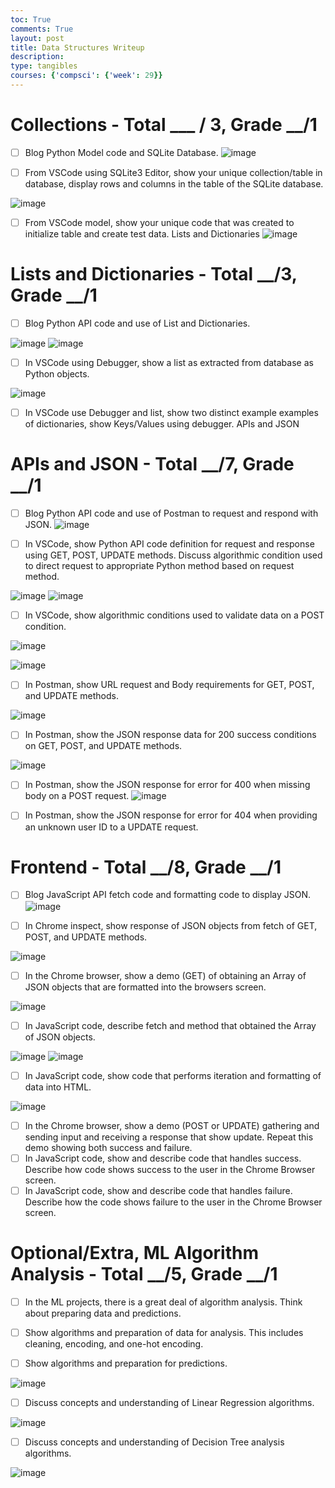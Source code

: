 ```yaml
---
toc: True
comments: True
layout: post
title: Data Structures Writeup
description: 
type: tangibles
courses: {'compsci': {'week': 29}}
---
```


# Collections - Total ___ / 3, Grade __/1
 - [ ] Blog Python Model code and SQLite Database.
![image](https://github.com/cliang1/cliang/assets/142470304/28256356-5b36-4d4a-954a-82fbb79645dc)

 - [ ] From VSCode using SQLite3 Editor, show your unique collection/table in database, display rows and columns in the table of the SQLite database.
 
![image](https://github.com/cliang1/cliang/assets/142470304/1d1e12e2-f832-4eb4-b102-fe45f40203a3)

 - [ ] From VSCode model, show your unique code that was created to initialize table and create test data.
Lists and Dictionaries
![image](https://github.com/cliang1/cliang/assets/142470304/634928e0-22a2-4bcf-874d-326ba5279167)
# Lists and Dictionaries - Total __/3, Grade __/1
 - [ ] Blog Python API code and use of List and Dictionaries.
 
![image](https://github.com/cliang1/cliang/assets/142470304/3461b09b-80fa-4213-9ab7-e392c1dd5b17)
![image](https://github.com/cliang1/cliang/assets/142470304/27e11fd7-1a4f-4309-8685-7fd9e2911ffc)

 - [ ] In VSCode using Debugger, show a list as extracted from database as Python objects.
 
![image](https://github.com/cliang1/cliang/assets/142470304/cb676161-62b2-48b8-8fb9-02d9ab571744)

 - [ ] In VSCode use Debugger and list, show two distinct example examples of dictionaries, show Keys/Values using debugger.
APIs and JSON
# APIs and JSON - Total __/7, Grade __/1
 - [ ] Blog Python API code and use of Postman to request and respond with JSON.
![image](https://github.com/cliang1/cliang/assets/142470304/9d9884d7-2e5a-4a6c-935b-d23b13ec7099)

 - [ ] In VSCode, show Python API code definition for request and response using GET, POST, UPDATE methods. Discuss algorithmic condition used to direct request to appropriate Python method based on request method.
 
![image](https://github.com/cliang1/cliang/assets/142470304/5e309e26-a42d-419d-83c3-4b22075c4a1b)
![image](https://github.com/cliang1/cliang/assets/142470304/ddf5c4ac-653a-45f1-9619-4368ea3c8adb)

 - [ ] In VSCode, show algorithmic conditions used to validate data on a POST condition.
 
![image](https://github.com/cliang1/cliang/assets/142470304/498f448f-0ab6-4f41-a387-1cc16e39c1d4)

![image](https://github.com/cliang1/cliang/assets/142470304/03ec00b6-0437-441d-823b-082659ad8dd1)

 - [ ] In Postman, show URL request and Body requirements for GET, POST, and UPDATE methods.
 
![image](https://github.com/cliang1/cliang/assets/142470304/a608f506-279a-4b6d-b329-b150dcaa3354)

 - [ ] In Postman, show the JSON response data for 200 success conditions on GET, POST, and UPDATE methods.

![image](https://github.com/cliang1/cliang/assets/142470304/e21e8507-f1e4-442f-b90f-5236eb633d18)

 - [ ] In Postman, show the JSON response for error for 400 when missing body on a POST request.
 ![image](https://github.com/cliang1/cliang/assets/142470304/3ce78daf-f495-42f4-9edc-8330db52f9f7)

 - [ ] In Postman, show the JSON response for error for 404 when providing an unknown user ID to a UPDATE request.
 
# Frontend - Total __/8, Grade __/1
 - [ ] Blog JavaScript API fetch code and formatting code to display JSON.
![image](https://github.com/cliang1/cliang/assets/142470304/6927e34b-1913-4a25-8e77-98549b2708bc)

 - [ ] In Chrome inspect, show response of JSON objects from fetch of GET, POST, and UPDATE methods.
 
![image](https://github.com/cliang1/cliang/assets/142470304/82bb1093-f71c-412b-a510-5870484759a3)

 - [ ] In the Chrome browser, show a demo (GET) of obtaining an Array of JSON objects that are formatted into the browsers screen.
 
![image](https://github.com/cliang1/cliang/assets/142470304/a019033d-9051-4b8b-adfb-27a1a651d334)

 - [ ] In JavaScript code, describe fetch and method that obtained the Array of JSON objects.
 
![image](https://github.com/cliang1/cliang/assets/142470304/d6b002df-ed5f-420c-afc3-a3923fce6a04)
![image](https://github.com/cliang1/cliang/assets/142470304/7b806b6f-3936-4d26-b040-8b9d3652e266)

 - [ ] In JavaScript code, show code that performs iteration and formatting of data into HTML.

![image](https://github.com/cliang1/cliang/assets/142470304/83a868f7-3635-450e-a799-b8c845bfe08c)

 - [ ] In the Chrome browser, show a demo (POST or UPDATE) gathering and sending input and receiving a response that show update. Repeat this demo showing both success and failure.
 - [ ] In JavaScript code, show and describe code that handles success. Describe how code shows success to the user in the Chrome Browser screen.
 - [ ] In JavaScript code, show and describe code that handles failure. Describe how the code shows failure to the user in the Chrome Browser screen.
# Optional/Extra, ML Algorithm Analysis - Total __/5, Grade __/1
 - [ ] In the ML projects, there is a great deal of algorithm analysis. Think about preparing data and predictions.

 - [ ] Show algorithms and preparation of data for analysis. This includes cleaning, encoding, and one-hot encoding.
 
 - [ ] Show algorithms and preparation for predictions.
 
![image](https://github.com/cliang1/cliang/assets/142470304/31a97304-76c0-40fd-aef5-1593d15f6d4b)

 - [ ] Discuss concepts and understanding of Linear Regression algorithms.
 
![image](https://github.com/cliang1/cliang/assets/142470304/3a4b4e57-1a4e-4148-a7ce-9d7a283d93dc)

 - [ ] Discuss concepts and understanding of Decision Tree analysis algorithms.
 
![image](https://github.com/cliang1/cliang/assets/142470304/d38596c8-444f-4ef2-b05b-08ace2c410c2)
